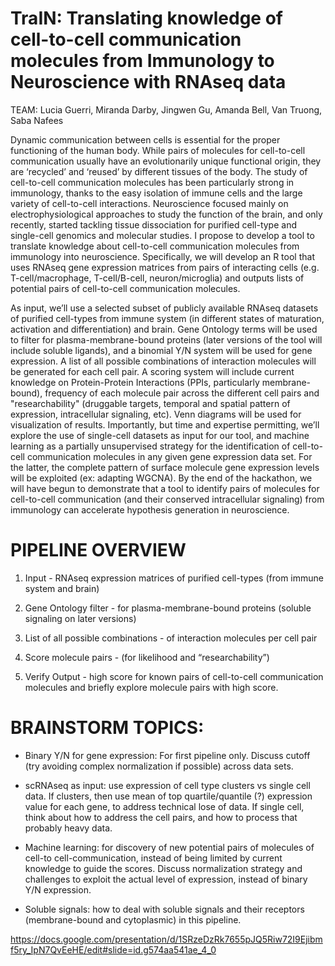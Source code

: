# TraIN: Translating knowledge of cell-to-cell communication molecules from Immunology to Neuroscience with RNAseq data

TEAM: Lucia Guerri, Miranda Darby, Jingwen Gu, Amanda Bell, Van Truong, Saba Nafees

Dynamic communication between cells is essential for the proper functioning of the human body. While pairs of molecules for cell-to-cell communication usually have an evolutionarily unique functional origin, they are ‘recycled’ and ‘reused’ by different tissues of the body. The study of cell-to-cell communication molecules has been particularly strong in immunology, thanks to the easy isolation of immune cells and the large variety of cell-to-cell interactions. Neuroscience focused mainly on electrophysiological approaches to study the function of the brain, and only recently, started tackling tissue dissociation for purified cell-type and single-cell genomics and molecular studies. I propose to develop a tool to translate knowledge about cell-to-cell communication molecules from immunology into neuroscience. Specifically, we will develop an R tool that uses RNAseq gene expression matrices from pairs of interacting cells (e.g. T-cell/macrophage, T-cell/B-cell, neuron/microglia) and outputs lists of potential pairs of cell-to-cell communication molecules. 

As input, we’ll use a selected subset of publicly available RNAseq datasets of purified cell-types from immune system (in different states of maturation, activation and differentiation) and brain. Gene Ontology terms will be used to filter for plasma-membrane-bound proteins (later versions of the tool will include soluble ligands), and a binomial Y/N system will be used for gene expression. A list of all possible combinations of interaction molecules will be generated for each cell pair. A scoring system will include current knowledge on Protein-Protein Interactions (PPIs, particularly membrane-bound), frequency of each molecule pair across the different cell pairs and "researchability" (druggable targets, temporal and spatial pattern of expression, intracellular signaling, etc). Venn diagrams will be used for visualization of results. Importantly, but time and expertise permitting, we’ll explore the use of single-cell datasets as input for our tool, and machine learning as a partially unsupervised strategy for the identification of cell-to-cell communication molecules in any given gene expression data set. For the latter, the complete pattern of surface molecule gene expression levels will be exploited (ex: adapting WGCNA). By the end of the hackathon, we will have begun to demonstrate that a tool to identify pairs of molecules for cell-to-cell communication (and their conserved intracellular signaling) from immunology can accelerate hypothesis generation in neuroscience. 



# PIPELINE OVERVIEW

1) Input - RNAseq expression matrices of purified cell-types (from immune system and brain)

2) Gene Ontology filter - for plasma-membrane-bound proteins (soluble signaling on later versions)

3) List of all possible combinations - of interaction molecules per cell pair

4) Score molecule pairs - (for likelihood and “researchability”)

5) Verify Output - high score for known pairs of cell-to-cell communication molecules and briefly explore molecule pairs with high score.


# BRAINSTORM TOPICS:

- Binary Y/N for gene expression: For first pipeline only. Discuss cutoff (try avoiding complex normalization if possible) across data sets.

- scRNAseq as input: use expression of cell type clusters vs single cell data. If clusters, then use mean of top quartile/quantile (?) expression value for each gene, to address technical lose of data. If single cell, think about how to address the cell pairs, and how to process that probably heavy data.

- Machine learning: for discovery of new potential pairs of molecules of cell-to cell-communication, instead of being limited by current knowledge to guide the scores. Discuss normalization strategy and challenges to exploit the actual level of expression, instead of binary Y/N expression. 

- Soluble signals: how to deal with soluble signals and their receptors (membrane-bound and cytoplasmic) in this pipeline.


https://docs.google.com/presentation/d/1SRzeDzRk7655pJQ5Riw72I9Ejibmf5ry_IpN7QvEeHE/edit#slide=id.g574aa541ae_4_0
